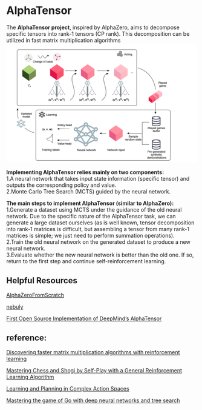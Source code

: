 # AlphaTensor
The **AlphaTensor project**, inspired by AlphaZero, aims to decompose specific tensors into rank-1 tensors (CP rank). This decomposition can be utilized in fast matrix multiplication algorithms 
![alt text](./image/alphatensor.png)

**Implementing AlphaTensor relies mainly on two components:**  
1.A neural network that takes input state information (specific tensor) and outputs the corresponding policy and value.  
2.Monte Carlo Tree Search (MCTS) guided by the neural network.

**The main steps to implement AlphaTensor (similar to AlphaZero):**  
1.Generate a dataset using MCTS under the guidance of the old neural network. Due to the specific nature of the AlphaTensor task, we can generate a large dataset ourselves (as is well known, tensor decomposition into rank-1 matrices is difficult, but assembling a tensor from many rank-1 matrices is simple; we just need to perform summation operations).  
2.Train the old neural network on the generated dataset to produce a new neural network.  
3.Evaluate whether the new neural network is better than the old one. If so, return to the first step and continue self-reinforcement learning.




## Helpful Resources
[AlphaZeroFromScratch](https://github.com/foersterrobert/AlphaZeroFromScratch) 

[nebuly](https://github.com/nebuly-ai/nebuly/)

[First Open Source Implementation of DeepMind’s AlphaTensor](https://www.kdnuggets.com/2023/03/first-open-source-implementation-deepmind-alphatensor.html)

## reference:
[Discovering faster matrix multiplication algorithms with reinforcement learning](https://www.nature.com/articles/s41586-022-05172-4)

[Mastering Chess and Shogi by Self-Play with a General Reinforcement Learning Algorithm](https://arxiv.org/abs/1712.01815)

[Learning and Planning in Complex Action Spaces](https://arxiv.org/abs/2104.06303)

[Mastering the game of Go with deep neural networks and tree search](https://www.nature.com/articles/nature16961)


